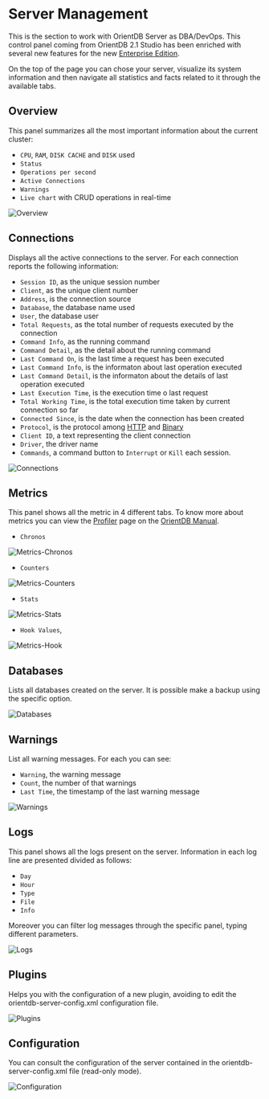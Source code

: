 # Server Management
This is the section to work with OrientDB Server as DBA/DevOps. This control panel coming from OrientDB 2.1 Studio has been enriched with several new features for the new [Enterprise Edition](http://orientdb.com/enterprise/).

On the top of the page you can chose your server, visualize its system information and then navigate all statistics and facts related to it through the available tabs.

## Overview
This panel summarizes all the most important information about the current cluster:
- `CPU`, `RAM`, `DISK CACHE` and `DISK` used
- `Status`
- `Operations per second`
- `Active Connections`
- `Warnings`
- `Live chart` with CRUD operations in real-time

![Overview](images/studio-server-management-overview.png)

## Connections
Displays all the active connections to the server. For each connection reports the following information:
- `Session ID`, as the unique session number
- `Client`, as the unique client number
- `Address`, is the connection source
- `Database`, the database name used
- `User`, the database user
- `Total Requests`, as the total number of requests executed by the connection
- `Command Info`, as the running command
- `Command Detail`, as the detail about the running command
- `Last Command On`, is the last time a request has been executed
- `Last Command Info`, is the informaton about last operation executed
- `Last Command Detail`, is the informaton about the details of last operation executed
- `Last Execution Time`, is the execution time o last request
- `Total Working Time`, is the total execution time taken by current connection so far
- `Connected Since`, is the date when the connection has been created
- `Protocol`, is the protocol among [HTTP](OrientDB-REST.md) and [Binary](Network-Binary-Protocol.md)
- `Client ID`, a text representing the client connection
- `Driver`, the driver name
- `Commands`, a command button to `Interrupt` or `Kill` each session.

![Connections](images/studio-server-management-connections.png)

## Metrics
This panel shows all the metric in 4 different tabs. To know more about metrics you can view the [Profiler](https://github.com/orientechnologies/orientdb-docs/blob/master/Profiler.md) page on the [OrientDB Manual](http://orientdb.com/docs/last/index.html).
- `Chronos`

![Metrics-Chronos](images/studio-server-management-metrics-chronos.png)

- `Counters` 

![Metrics-Counters](images/studio-server-management-metrics-counters.png)

- `Stats`

![Metrics-Stats](images/studio-server-management-metrics-stats.png)

- `Hook Values`,

![Metrics-Hook](images/studio-server-management-metrics-hook.png)

## Databases
Lists all databases created on the server. It is possible make a backup using the specific option.

![Databases](images/studio-server-management-databases.png)

## Warnings
List all warning messages. For each you can see:
- `Warning`, the warning message
- `Count`, the number of that warnings
- `Last Time`, the timestamp of the last warning message

![Warnings](images/studio-server-management-warnings.png)

## Logs
This panel shows all the logs present on the server. Information in each log line are presented divided as follows:
- `Day`
- `Hour`
- `Type`
- `File`
- `Info`

Moreover you can filter log messages through the specific panel, typing different parameters.

![Logs](images/studio-server-management-logs.png)

## Plugins
Helps you with the configuration of a new plugin, avoiding to edit the orientdb-server-config.xml configuration file.

![Plugins](images/studio-server-management-plugins.png)

## Configuration
You can consult the configuration of the server contained in the orientdb-server-config.xml file (read-only mode).

![Configuration](images/studio-server-management-configuration.png)
